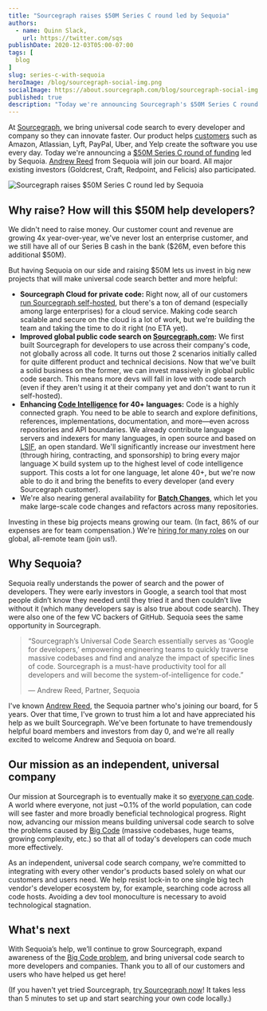 ```yaml
---
title: "Sourcegraph raises $50M Series C round led by Sequoia"
authors:
  - name: Quinn Slack,
    url: https://twitter.com/sqs
publishDate: 2020-12-03T05:00-07:00
tags: [
  blog
]
slug: series-c-with-sequoia
heroImage: /blog/sourcegraph-social-img.png
socialImage: https://about.sourcegraph.com/blog/sourcegraph-social-img.png
published: true
description: "Today we're announcing Sourcegraph's $50M Series C round of funding led by Sequoia. We'll use this funding to bring universal code search to more developers and companies."
---
```


At [Sourcegraph](https://about.sourcegraph.com), we bring universal code search to every developer and company so they can innovate faster. Our product helps [customers](https://about.sourcegraph.com/customers) such as Amazon, Atlassian, Lyft, PayPal, Uber, and Yelp create the software you use every day. Today we're announcing a [$50M Series C round of funding](https://about.sourcegraph.com/press-release/sourcegraph-secures-series-c-sequoia/) led by Sequoia. [Andrew Reed](https://twitter.com/andrew__reed) from Sequoia will join our board. All major existing investors (Goldcrest, Craft, Redpoint, and Felicis) also participated.

<img src="https://about.sourcegraph.com/blog/sourcegraph-social-img.png" alt="Sourcegraph raises $50M Series C round led by Sequoia">

## Why raise? How will this $50M help developers?

We didn't need to raise money. Our customer count and revenue are growing 4x year-over-year, we've never lost an enterprise customer, and we still have all of our Series B cash in the bank ($26M, even before this additional $50M).

But having Sequoia on our side and raising $50M lets us invest in big new projects that will make universal code search better and more helpful:

* **Sourcegraph Cloud for private code:** Right now, all of our customers [run Sourcegraph self-hosted](https://docs.sourcegraph.com/), but there's a ton of demand (especially among large enterprises) for a cloud service. Making code search scalable and secure on the cloud is a lot of work, but we're building the team and taking the time to do it right (no ETA yet).
* **Improved global public code search on [Sourcegraph.com](https://sourcegraph.com/search):** We first built Sourcegraph for developers to use across their company's code, not globally across all code. It turns out those 2 scenarios initially called for quite different product and technical decisions. Now that we've built a solid business on the former, we can invest massively in global public code search. This means more devs will fall in love with code search (even if they aren't using it at their company yet and don't want to run it self-hosted).
* **Enhancing [Code Intelligence](https://docs.sourcegraph.com/code_intelligence) for 40+ languages:** Code is a highly connected graph. You need to be able to search and explore definitions, references, implementations, documentation, and more—even across repositories and API boundaries. We already contribute language servers and indexers for many languages, in open source and based on [LSIF](https://lsif.dev/), an open standard. We'll significantly increase our investment here (through hiring, contracting, and sponsorship) to bring every major language ⨉ build system up to the highest level of code intelligence support. This costs a lot for one language, let alone 40+, but we're now able to do it and bring the benefits to every developer (and every Sourcegraph customer).
* We're also nearing general availability for [**Batch Changes**](https://docs.sourcegraph.com/batch_changes), which let you make large-scale code changes and refactors across many repositories.

Investing in these big projects means growing our team. (In fact, 86% of our expenses are for team compensation.) We're [hiring for many roles](https://boards.greenhouse.io/sourcegraph91) on our global, all-remote team (join us!).

## Why Sequoia?

Sequoia really understands the power of search and the power of developers. They were early investors in Google, a search tool that most people didn’t know they needed until they tried it and then couldn’t live without it (which many developers say is also true about code search). They were also one of the few VC backers of GitHub. Sequoia sees the same opportunity in Sourcegraph.

> “Sourcegraph’s Universal Code Search essentially serves as ‘Google for developers,’ empowering engineering teams to quickly traverse massive codebases and find and analyze the impact of specific lines of code. Sourcegraph is a must-have productivity tool for all developers and will become the system-of-intelligence for code.”
>
> &mdash; Andrew Reed, Partner, Sequoia

I've known [Andrew Reed](https://twitter.com/andrew__reed?lang=en), the Sequoia partner who's joining our board, for 5 years. Over that time, I've grown to trust him a lot and have appreciated his help as we built Sourcegraph. We've been fortunate to have tremendously helpful board members and investors from day 0, and we're all really excited to welcome Andrew and Sequoia on board.

## Our mission as an independent, universal company

Our mission at Sourcegraph is to eventually make it so [everyone can code](https://handbook.sourcegraph.com/company/strategy). A world where everyone, not just ~0.1% of the world population, can code will see faster and more broadly beneficial technological progress. Right now, advancing our mission means building universal code search to solve the problems caused by [Big Code](https://about.sourcegraph.com/press-release/big-code-survey-2020/) (massive codebases, huge teams, growing complexity, etc.) so that all of today's developers can code much more effectively.

As an independent, universal code search company, we’re committed to integrating with every other vendor's products based solely on what our customers and users need. We help resist lock-in to one single big tech vendor's developer ecosystem by, for example, searching code across all code hosts. Avoiding a dev tool monoculture is necessary to avoid technological stagnation.

## What's next

With Sequoia’s help, we’ll continue to grow Sourcegraph, expand awareness of the [Big Code problem](https://about.sourcegraph.com/press-release/big-code-survey-2020/), and bring universal code search to more developers and companies. Thank you to all of our customers and users who have helped us get here!

(If you haven't yet tried Sourcegraph, [try Sourcegraph now](https://about.sourcegraph.com/)! It takes less than 5 minutes to set up and start searching your own code locally.)
